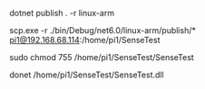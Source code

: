 dotnet publish . -r linux-arm 

scp.exe -r ./bin/Debug/net6.0/linux-arm/publish/* pi1@192.168.68.114:/home/pi1/SenseTest

sudo chmod 755 /home/pi1/SenseTest/SenseTest

donet /home/pi1/SenseTest/SenseTest.dll